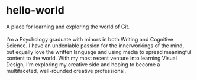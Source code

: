# hello-world
A place for learning and exploring the world of Git. 
<br>
<br>
I'm a Psychology graduate with minors in both Writing and Cognitive Science. I have an undeniable passion for the innerworkings of the mind, but equally love the written language and using media to spread meaningful content to the world. With my most recent venture into learning Visual Design, I'm exploring my creative side and hoping to become a multifaceted, well-rounded creative professional.
